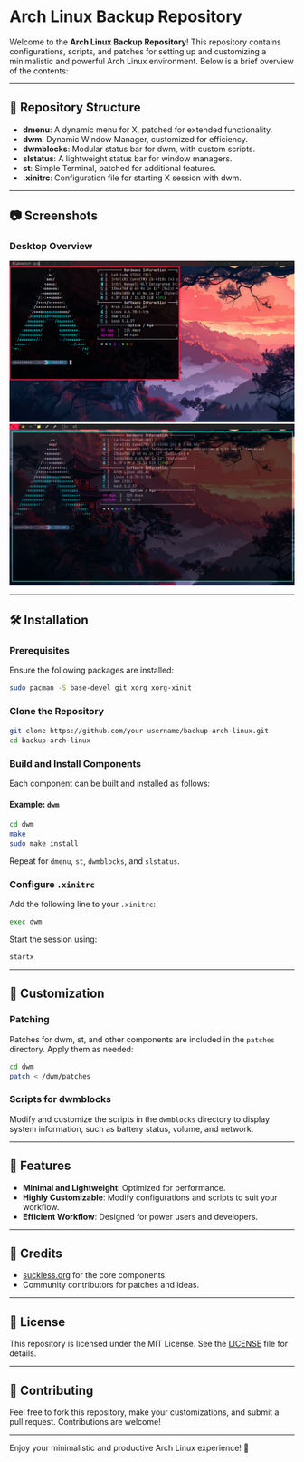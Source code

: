 # Arch Linux Backup Repository

Welcome to the **Arch Linux Backup Repository**! This repository contains configurations, scripts, and patches for setting up and customizing a minimalistic and powerful Arch Linux environment. Below is a brief overview of the contents:

---

## 📂 Repository Structure

- **dmenu**: A dynamic menu for X, patched for extended functionality.
- **dwm**: Dynamic Window Manager, customized for efficiency.
- **dwmblocks**: Modular status bar for dwm, with custom scripts.
- **slstatus**: A lightweight status bar for window managers.
- **st**: Simple Terminal, patched for additional features.
- **.xinitrc**: Configuration file for starting X session with dwm.

---

## 📷 Screenshots

### Desktop Overview
![Desktop](picture/screen-shot-1.png)
![Desktop](picture/screen-shot-2.png)

---

## 🛠 Installation

### Prerequisites
Ensure the following packages are installed:

```bash
sudo pacman -S base-devel git xorg xorg-xinit
```

### Clone the Repository

```bash
git clone https://github.com/your-username/backup-arch-linux.git
cd backup-arch-linux
```

### Build and Install Components
Each component can be built and installed as follows:

#### Example: `dwm`
```bash
cd dwm
make
sudo make install
```
Repeat for `dmenu`, `st`, `dwmblocks`, and `slstatus`.

### Configure `.xinitrc`

Add the following line to your `.xinitrc`:

```bash
exec dwm
```

Start the session using:

```bash
startx
```

---

## 🔧 Customization

### Patching
Patches for dwm, st, and other components are included in the `patches` directory. Apply them as needed:

```bash
cd dwm
patch < /dwm/patches
```

### Scripts for dwmblocks
Modify and customize the scripts in the `dwmblocks` directory to display system information, such as battery status, volume, and network.

---

## 🌟 Features

- **Minimal and Lightweight**: Optimized for performance.
- **Highly Customizable**: Modify configurations and scripts to suit your workflow.
- **Efficient Workflow**: Designed for power users and developers.

---

## 🙌 Credits

- [suckless.org](https://suckless.org) for the core components.
- Community contributors for patches and ideas.

---

## 📜 License

This repository is licensed under the MIT License. See the [LICENSE](LICENSE) file for details.

---

## 🤝 Contributing

Feel free to fork this repository, make your customizations, and submit a pull request. Contributions are welcome!

---

Enjoy your minimalistic and productive Arch Linux experience! 🎉
